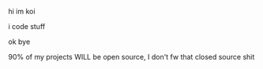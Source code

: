 hi im koi

i code stuff

ok bye

90% of my projects WILL be open source, I don't fw that closed source shit
